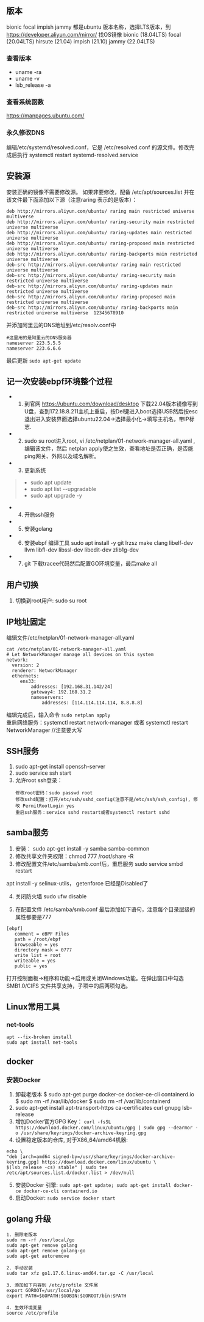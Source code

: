 ## 版本
bionic focal impish jammy 都是ubuntu 版本名称，选择LTS版本，到 https://developer.aliyun.com/mirror/ 找OS镜像
bionic (18.04LTS)
focal (20.04LTS)
hirsute (21.04)
impish (21.10)
jammy (22.04LTS)
### 查看版本
- uname -ra
- uname -v
- lsb_release -a

### 查看系统函数
https://manpages.ubuntu.com/

### 永久修改DNS
编辑/etc/systemd/resolved.conf，它是 /etc/resolved.conf 的源文件。修改完成后执行 systemctl restart systemd-resolved.service  

## 安装源
安装正确的镜像不需要修改源。
如果非要修改，配备 /etc/apt/sources.list 并在该文件最下面添加以下源（注意raring 表示的是版本）：
```
deb http://mirrors.aliyun.com/ubuntu/ raring main restricted universe multiverse  
deb http://mirrors.aliyun.com/ubuntu/ raring-security main restricted universe multiverse  
deb http://mirrors.aliyun.com/ubuntu/ raring-updates main restricted universe multiverse  
deb http://mirrors.aliyun.com/ubuntu/ raring-proposed main restricted universe multiverse  
deb http://mirrors.aliyun.com/ubuntu/ raring-backports main restricted universe multiverse  
deb-src http://mirrors.aliyun.com/ubuntu/ raring main restricted universe multiverse  
deb-src http://mirrors.aliyun.com/ubuntu/ raring-security main restricted universe multiverse  
deb-src http://mirrors.aliyun.com/ubuntu/ raring-updates main restricted universe multiverse  
deb-src http://mirrors.aliyun.com/ubuntu/ raring-proposed main restricted universe multiverse  
deb-src http://mirrors.aliyun.com/ubuntu/ raring-backports main restricted universe multiverse  12345678910
```
并添加阿里云的DNS地址到/etc/resolv.conf中
```
#这里用的是阿里云的DNS服务器
nameserver 223.5.5.5  
nameserver 223.6.6.6
```
最后更新 `sudo apt-get update`

## 记一次安装ebpf环境整个过程
 - 1. 到官网 https://ubuntu.com/download/desktop 下载22.04版本镜像写到U盘，查到172.18.8.211主机上重启，按Del键进入boot选择USB然后按esc退出进入安装界面选择ubuntu22.04->选择最小化->填写主机名，带IP标志.  
 - 2. sudo su root进入root, vi /etc/netplan/01-network-manager-all.yaml ,编辑该文件，然后 netplan apply使之生效，查看地址是否正确，是否能ping网关、外网以及域名解析。
 - 3. 更新系统
  > - sudo apt update
  > - sudo apt list --upgradable
  > - sudo apt upgrade -y
 - 4. 开启ssh服务
 - 5. 安装golang
 - 6. 安装ebpf 编译工具 sudo apt install -y git lrzsz make clang libelf-dev llvm libfl-dev libssl-dev libedit-dev zlib1g-dev
 - 7. git 下载tracee代码然后配置GO环境变量，最后make all


## 用户切换
1. 切换到root用户: sudo su root

## IP地址固定
编辑文件/etc/netplan/01-network-manager-all.yaml 
```
cat /etc/netplan/01-network-manager-all.yaml 
# Let NetworkManager manage all devices on this system
network:
  version: 2
  renderer: NetworkManager
  ethernets:
     ens33:
         addresses: [192.168.31.142/24]
         gateway4: 192.168.31.2
         nameservers:
             addresses: [114.114.114.114, 8.8.8.8]
```
编辑完成后，输入命令 `sudo netplan apply`  
重启网络服务：systemctl restart network-manager 或者 systemctl restart NetworkManager //注意要大写


## SSH服务
1. sudo apt-get install openssh-server
2. sudo service ssh start
3. 允许root ssh登录：
   ```
   修改root密码：sudo passwd root
   修改sshd配置：打开/etc/ssh/sshd_config(注意不是/etc/ssh/ssh_config), 修改 PermitRootLogin yes
   重启ssh服务：service sshd restart或者systemctl restart sshd
   ```

## samba服务
1. 安装： sudo apt-get install -y samba samba-common
2. 修改共享文件夹权限：chmod 777 /root/share -R
3. 修改配置文件/etc/samba/smb.conf后，重启服务 sudo service smbd restart

apt install -y selinux-utils， getenforce 已经是Disabled了

4. 关闭防火墙 sudo ufw disable

5. 在配置文件 /etc/samba/smb.conf 最后添加如下语句，注意每个目录层级的属性都要是777 
```
[ebpf]
   comment = eBPF Files
   path = /root/ebpf
   browseable = yes
   directory mask = 0777
   write list = root
   writeable = yes
   public = yes
```   


打开控制面板→程序和功能→启用或关闭Windows功能。在弹出窗口中勾选 SMB1.0/CIFS 文件共享支持，子项中的后两项勾选。

## Linux常用工具
### net-tools
```
apt --fix-broken install
sudo apt install net-tools
```

## docker
### 安装Docker
 1. 卸载老版本
    $ sudo apt-get purge docker-ce docker-ce-cli containerd.io
    $ sudo rm -rf /var/lib/docker
    $ sudo rm -rf /var/lib/containerd
 2. sudo apt-get install apt-transport-https ca-certificates  curl gnupg lsb-release
 3. 增加Docker官方GPG Key： `curl -fsSL https://download.docker.com/linux/ubuntu/gpg | sudo gpg --dearmor -o /usr/share/keyrings/docker-archive-keyring.gpg`
 4. 设置稳定版本的仓库, 对于X86_64/amd64机器: 
  ```  
  echo \
  "deb [arch=amd64 signed-by=/usr/share/keyrings/docker-archive-keyring.gpg] https://download.docker.com/linux/ubuntu \
  $(lsb_release -cs) stable" | sudo tee /etc/apt/sources.list.d/docker.list > /dev/null
  ```
 5. 安装Docker 引擎: `sudo apt-get update; sudo apt-get install docker-ce docker-ce-cli containerd.io`
 6. 启动Docker: `sudo service docker start`

 ## golang 升级
  ```
  1. 删除老版本
  sudo rm -rf /usr/local/go
  sudo apt-get remove golang
  sudo apt-get remove golang-go
  sudo apt-get autoremove

  2. 手动安装
  sudo tar xfz go1.17.6.linux-amd64.tar.gz -C /usr/local

  3. 添加如下内容到 /etc/profile 文件尾
  export GOROOT=/usr/local/go  
  export PATH=$GOPATH:$GOBIN:$GOROOT/bin:$PATH

  4. 生效环境变量
  source /etc/profile
  ```

## 